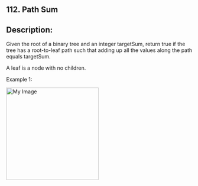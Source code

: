 ## 112. Path Sum

## Description:

Given the root of a binary tree and an integer targetSum, return true if the tree has a root-to-leaf path such that adding up all the values along the path equals targetSum.

A leaf is a node with no children.

Example 1:


<img src="https://assets.leetcode.com/uploads/2021/01/18/pathsum1.jpg" alt="My Image" height="250" />

